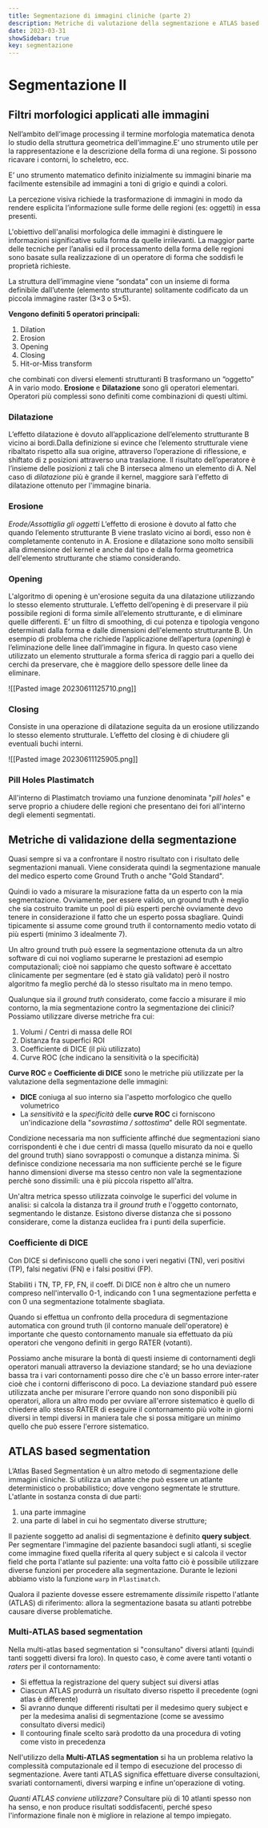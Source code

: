 ```yaml
---
title: Segmentazione di immagini cliniche (parte 2)
description: Metriche di valutazione della segmentazione e ATLAS based segmentation
date: 2023-03-31
showSidebar: true
key: segmentazione
--- 
```

# Segmentazione II

## Filtri morfologici applicati alle immagini
Nell’ambito dell’image processing il termine morfologia matematica denota lo studio della struttura geometrica dell’immagine.E’ uno strumento utile per la rappresentazione e la descrizione della forma di una regione. Si possono ricavare i contorni, lo scheletro, ecc.

E’ uno strumento matematico definito inizialmente su immagini binarie ma facilmente estensibile ad immagini a toni di grigio e quindi a colori.

La percezione visiva richiede la trasformazione di immagini in modo da rendere esplicita l’informazione sulle forme delle regioni (es: oggetti) in essa presenti.

L'obiettivo dell'analisi morfologica delle immagini è distinguere le informazioni significative sulla forma da quelle irrilevanti. La maggior parte delle tecniche per l’analisi ed il processamento della forma delle regioni sono basate sulla realizzazione di un operatore di forma che soddisfi le proprietà richieste.

La struttura dell’immagine viene “sondata” con un insieme di forma definibile dall’utente (elemento strutturante) solitamente codificato da un piccola immagine raster (3×3 o 5×5).

**Vengono definiti 5 operatori principali:** 
1. Dilation
2. Erosion
3. Opening
4. Closing
5. Hit-or-Miss transform

che combinati con diversi elementi strutturanti B trasformano un “oggetto” A in vario modo. **Erosione** e **Dilatazione** sono gli operatori elementari. Operatori più complessi sono definiti come combinazioni di questi ultimi.

### Dilatazione
L’effetto dilatazione è dovuto all’applicazione dell’elemento strutturante B vicino ai bordi.Dalla definizione si evince che l’elemento strutturale viene
ribaltato rispetto alla sua origine, attraverso l’operazione di riflessione, e shiftato di z posizioni attraverso una traslazione. Il risultato dell’operatore è l’insieme delle posizioni z tali che B interseca almeno un elemento di A.
Nel caso di *dilatazione* più è grande il kernel, maggiore sarà l'effetto di dilatazione ottenuto per l'immagine binaria. 

### Erosione
*Erode/Assottiglia gli oggetti*
L’effetto di erosione è dovuto al fatto che quando l’elemento strutturante B viene traslato vicino ai bordi, esso non è completamente contenuto in A.
Erosione e dilatazione sono molto sensibili alla dimensione del kernel e anche dal tipo e dalla forma geometrica dell'elemento strutturante che stiamo considerando. 

### Opening
L'algoritmo di opening è un'erosione seguita da una dilatazione utilizzando lo stesso elemento strutturale. L’effetto dell’opening è di preservare il più possibile regioni di forma simile all’elemento strutturante, e di eliminare quelle differenti. E’ un filtro di smoothing, di cui potenza e tipologia vengono determinati dalla forma e dalle dimensioni dell'elemento strutturante B. 
Un esempio di problema che richiede l’applicazione dell’apertura (*opening*) è l’eliminazione delle linee dall’immagine in figura. In questo caso viene utilizzato un elemento strutturale a forma sferica di raggio pari a quello dei cerchi da preservare, che è maggiore dello spessore delle linee da eliminare.

![[Pasted image 20230611125710.png]]

### Closing
Consiste in una operazione di dilatazione seguita da un erosione utilizzando lo stesso elemento strutturale. L’effetto del closing è di chiudere gli eventuali buchi interni. 

![[Pasted image 20230611125905.png]]

### Pill Holes Plastimatch
All'interno di Plastimatch troviamo una funzione denominata "*pill holes*" e serve proprio a chiudere delle regioni che presentano dei fori all'interno degli elementi segmentati. 

## Metriche di validazione della segmentazione
Quasi sempre si va a confrontare il nostro risultato con i risultato delle segmentazioni manuali. Viene considerata quindi la segmentazione manuale del medico esperto come Ground Truth o anche "Gold Standard".

Quindi io vado a misurare la misurazione fatta da un esperto con la mia segmentazione. Ovviamente, per essere valido, un ground truth è meglio che sia costruito tramite un pool di più esperti perchè ovviamente devo tenere in considerazione il fatto che un esperto possa sbagliare. Quindi tipicamente si assume come ground truth il contornamento medio votato di più esperti (minimo 3 idealmente 7).

Un altro ground truth può essere la segmentazione ottenuta da un altro software di cui noi vogliamo superarne le prestazioni ad esempio computazionali; cioè noi sappiamo che questo software è accettato clinicamente per segmentare (ed è stato già validato) però il nostro algoritmo fa meglio perché dà lo stesso risultato ma in meno tempo.

Qualunque sia il *ground truth* considerato, come faccio a misurare il mio contorno, la mia segmentazione contro la segmentazione dei clinici? 
Possiamo utilizzare diverse metriche fra cui: 
1. Volumi / Centri di massa delle ROI
2. Distanza fra superfici ROI
3. Coefficiente di DICE (il più utilizzato)
4. Curve ROC (che indicano la sensitività o la specificità)

**Curve ROC** e **Coefficiente di DICE** sono le metriche più utilizzate per la valutazione della segmentazione delle immagini: 
- **DICE** coniuga al suo interno sia l'aspetto morfologico che quello volumetrico 
- La *sensitività* e la *specificità* delle **curve ROC** ci forniscono un'indicazione della "*sovrastima / sottostima*" delle ROI segmentate. 

Condizione necessaria ma non sufficiente affinché due segmentazioni siano corrispondenti è che i due centri di massa (quello misurato da noi e quello del ground truth) siano sovrapposti o comunque a distanza minima. Si definisce condizione necessaria ma non sufficiente perché se le figure hanno dimensioni diverse ma stesso centro non vale la segmentazione perchè sono dissimili: una è più piccola rispetto all'altra.

Un'altra metrica spesso utilizzata coinvolge le superfici del volume in analisi: si calcola la distanza tra il *ground truth* e l'oggetto contornato, segmentando le distanze. Esistono diverse distanza che si possono considerare, come la distanza euclidea fra i punti della superficie. 

### Coefficiente di DICE
Con DICE si definiscono quelli che sono i veri negativi (TN),  veri positivi (TP), falsi negativi (FN) e i falsi positivi (FP).

Stabiliti i TN, TP, FP, FN, il coeff. Di DICE non è altro che un numero compreso nell'intervallo 0-1, indicando con 1 una segmentazione perfetta e con 0 una segmentazione totalmente sbagliata. 

Quando si effettua un confronto della procedura di
segmentazione automatica con ground truth (il contorno manuale dell'operatore) è importante che
questo contornamento manuale sia effettuato da più operatori che vengono definiti in gergo RATER (votanti).

Possiamo anche misurare la bontà di questi insieme di contornamenti degli operatori manuali attraverso la deviazione standard; se ho una deviazione bassa tra i vari contornamenti posso dire che c'è un basso errore inter-rater cioè che i contorni differiscono di poco. La deviazione standard può essere utilizzata anche per misurare l'errore quando non sono disponibili più operatori, allora un altro modo per ovviare all'errore sistematico è quello di chiedere allo stesso RATER di eseguire il contornamento più volte in giorni diversi in tempi diversi in maniera tale che si possa mitigare un minimo quello che può essere l'errore sistematico. 

## ATLAS based segmentation
L’Atlas Based Segmentation è un altro metodo di segmentazione delle immagini cliniche.
Si utilizza un atlante che può essere un atlante deterministico o probabilistico; dove vengono segmentate le strutture. 
L'atlante in sostanza consta di due parti: 
1. una parte immagine 
2. una parte di label in cui ho segmentato diverse strutture;

Il paziente soggetto ad analisi di segmentazione è definito **query subject**. Per segmentare l'immagine del paziente basandoci sugli atlanti, si sceglie come immagine fixed quella riferita al query subject e si calcola il vector field che porta l'atlante sul paziente: una volta fatto ciò è possibile utilizzare diverse funzioni per procedere alla segmentazione. 
Durante le lezioni abbiamo visto la funzione `warp` in `Plastimatch`.

Qualora il paziente dovesse essere estremamente *dissimile* rispetto l'atlante (ATLAS) di riferimento: allora la segmentazione basata su atlanti potrebbe causare diverse problematiche. 

### Multi-ATLAS based segmentation
Nella multi-atlas based segmentation si "consultano" diversi atlanti (quindi tanti soggetti diversi fra loro). In questo caso, è come avere tanti votanti o *raters* per il contornamento: 
- Si effettua la registrazione del query subject sui diversi atlas
- Ciascun ATLAS produrrà un risultato diverso rispetto il precedente (ogni atlas è differente)
- Si avranno dunque differenti risultati per il medesimo query subject e per la medesima analisi di segmentazione (come se avessimo consultato diversi medici)
- Il contouring finale scelto sarà prodotto da una procedura di voting come visto in precedenza

Nell'utilizzo della **Multi-ATLAS segmentation** si ha un problema relativo la complessità computazionale ed il tempo di esecuzione del processo di segmentazione. Avere tanti ATLAS significa effettuare diverse consultazioni, svariati contornamenti, diversi warping e infine un'operazione di voting. 

*Quanti ATLAS conviene utilizzare?*
Consultare più di 10 atlanti spesso non ha senso, e non produce risultati soddisfacenti, perché speso l'informazione finale non è migliore in relazione al tempo impiegato.